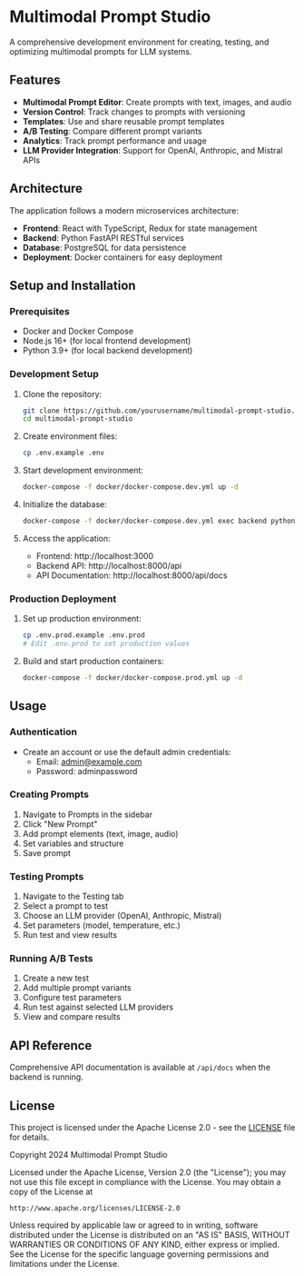 # Multimodal Prompt Studio

A comprehensive development environment for creating, testing, and optimizing multimodal prompts for LLM systems.

## Features

- **Multimodal Prompt Editor**: Create prompts with text, images, and audio
- **Version Control**: Track changes to prompts with versioning
- **Templates**: Use and share reusable prompt templates
- **A/B Testing**: Compare different prompt variants
- **Analytics**: Track prompt performance and usage
- **LLM Provider Integration**: Support for OpenAI, Anthropic, and Mistral APIs

## Architecture

The application follows a modern microservices architecture:

- **Frontend**: React with TypeScript, Redux for state management
- **Backend**: Python FastAPI RESTful services
- **Database**: PostgreSQL for data persistence
- **Deployment**: Docker containers for easy deployment

## Setup and Installation

### Prerequisites

- Docker and Docker Compose
- Node.js 16+ (for local frontend development)
- Python 3.9+ (for local backend development)

### Development Setup

1. Clone the repository:
   ```bash
   git clone https://github.com/yourusername/multimodal-prompt-studio.git
   cd multimodal-prompt-studio
   ```

2. Create environment files:
   ```bash
   cp .env.example .env
   ```

3. Start development environment:
   ```bash
   docker-compose -f docker/docker-compose.dev.yml up -d
   ```

4. Initialize the database:
   ```bash
   docker-compose -f docker/docker-compose.dev.yml exec backend python init_db.py
   ```

5. Access the application:
   - Frontend: http://localhost:3000
   - Backend API: http://localhost:8000/api
   - API Documentation: http://localhost:8000/api/docs

### Production Deployment

1. Set up production environment:
   ```bash
   cp .env.prod.example .env.prod
   # Edit .env.prod to set production values
   ```

2. Build and start production containers:
   ```bash
   docker-compose -f docker/docker-compose.prod.yml up -d
   ```

## Usage

### Authentication

- Create an account or use the default admin credentials:
  - Email: admin@example.com
  - Password: adminpassword

### Creating Prompts

1. Navigate to Prompts in the sidebar
2. Click "New Prompt"
3. Add prompt elements (text, image, audio)
4. Set variables and structure
5. Save prompt

### Testing Prompts

1. Navigate to the Testing tab
2. Select a prompt to test
3. Choose an LLM provider (OpenAI, Anthropic, Mistral)
4. Set parameters (model, temperature, etc.)
5. Run test and view results

### Running A/B Tests

1. Create a new test
2. Add multiple prompt variants
3. Configure test parameters
4. Run test against selected LLM providers
5. View and compare results

## API Reference

Comprehensive API documentation is available at `/api/docs` when the backend is running.

## License

This project is licensed under the Apache License 2.0 - see the [LICENSE](LICENSE) file for details.

Copyright 2024 Multimodal Prompt Studio

Licensed under the Apache License, Version 2.0 (the "License");
you may not use this file except in compliance with the License.
You may obtain a copy of the License at

    http://www.apache.org/licenses/LICENSE-2.0

Unless required by applicable law or agreed to in writing, software
distributed under the License is distributed on an "AS IS" BASIS,
WITHOUT WARRANTIES OR CONDITIONS OF ANY KIND, either express or implied.
See the License for the specific language governing permissions and
limitations under the License.
